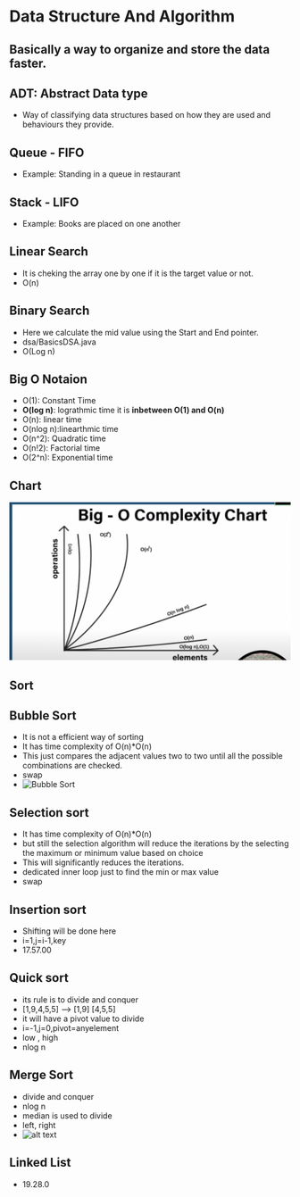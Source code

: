 # Data Structure And Algorithm

## Basically a way to organize and store the data faster.

## ADT: Abstract Data type
- Way of classifying data structures based on how they are used and behaviours they provide.

## Queue - FIFO
- Example: Standing in a queue in restaurant

## Stack - LIFO
- Example: Books are placed on one another

## Linear Search
- It is cheking the array one by one if it is the target value or not.
- O(n)

## Binary Search
- Here we calculate the mid value using the Start and End pointer.
- dsa/BasicsDSA.java
- O(Log n)

## Big O Notaion
- O(1): Constant Time
- **O(log n)**: lograthmic time it is **inbetween O(1) and O(n)**
- O(n): linear time
- O(nlog n):linearthmic time
- O(n^2): Quadratic time
- O(n!2): Factorial time
- O(2^n): Exponential time

## Chart 
![Chart](images/BIGO.png)

## Sort

## Bubble Sort
- It is not a efficient way of sorting 
- It has time complexity of O(n)*O(n)
- This just compares the adjacent values two to two until all the possible combinations are checked.
- swap
- ![Bubble Sort](images/bubblesort.png)

## Selection sort
- It has time complexity of O(n)*O(n)
- but still the selection algorithm will reduce the iterations by the selecting the maximum or minimum value based on choice
- This will significantly reduces the iterations.
- dedicated inner loop just to find the min or max value
- swap

## Insertion sort
- Shifting will be done here 
- i=1,j=i-1,key
- 17.57.00

## Quick sort 
- its rule is to divide and conquer 
- [1,9,4,5,5] --> [1,9] [4,5,5]
- it will have a pivot value to divide
- i=-1,j=0,pivot=anyelement 
- low , high
- nlog n

## Merge Sort
- divide and conquer
- nlog n
- median is used to divide
- left, right
- ![alt text](mergeSort.png)

## Linked List
- 19.28.0
